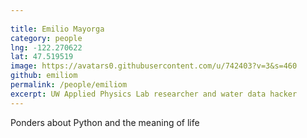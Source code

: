 ```yaml
---
 
title: Emilio Mayorga
category: people
lng: -122.270622
lat: 47.519519
image: https://avatars0.githubusercontent.com/u/742403?v=3&s=460
github: emiliom
permalink: /people/emiliom
excerpt: UW Applied Physics Lab researcher and water data hacker
---
```

Ponders about Python and the meaning of life
